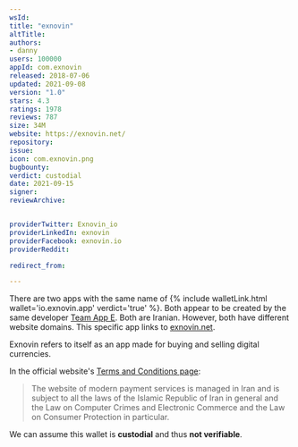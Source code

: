 ```yaml
---
wsId: 
title: "exnovin"
altTitle: 
authors:
- danny
users: 100000
appId: com.exnovin
released: 2018-07-06
updated: 2021-09-08
version: "1.0"
stars: 4.3
ratings: 1978
reviews: 787
size: 34M
website: https://exnovin.net/
repository: 
issue: 
icon: com.exnovin.png
bugbounty: 
verdict: custodial
date: 2021-09-15
signer: 
reviewArchive:


providerTwitter: Exnovin_io
providerLinkedIn: exnovin
providerFacebook: exnovin.io
providerReddit: 

redirect_from:

---
```



There are two apps with the same name of {% include walletLink.html wallet='io.exnovin.app' verdict='true' %}. Both appear to be created by the same developer [Team App E](https://play.google.com/store/apps/developer?id=Team+App+E). Both are Iranian. However, both have different website domains. This specific app links to [exnovin.net](https://exnovin.net).

Exnovin refers to itself as an app made for buying and selling digital currencies. 

In the official website's [Terms and Conditions page](https://exnovin.net/laws/):

> The website of modern payment services is managed in Iran and is subject to all the laws of the Islamic Republic of Iran in general and the Law on Computer Crimes and Electronic Commerce and the Law on Consumer Protection in particular.

We can assume this wallet is **custodial** and thus **not verifiable**. 


